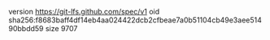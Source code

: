 version https://git-lfs.github.com/spec/v1
oid sha256:f8683baff4df14eb4aa024422dcb2cfbeae7a0b51104cb49e3aee51490bbdd59
size 9707
